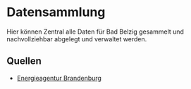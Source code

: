 # Datensammlung

Hier können Zentral alle Daten für Bad Belzig gesammelt und nachvollziehbar abgelegt und verwaltet werden.

## Quellen

- [Energieagentur Brandenburg](/Energieagentur%20Brandenburg)
